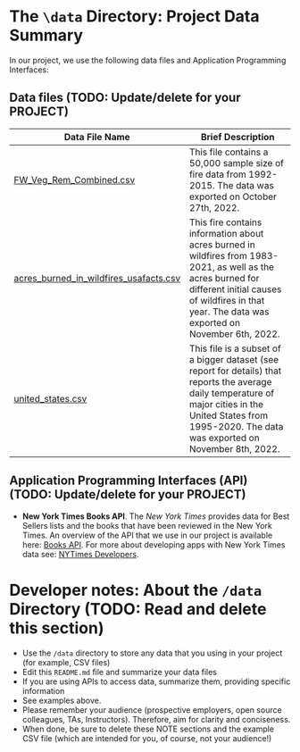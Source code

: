 # The `\data` Directory: Project Data Summary 

In our project, we use the following data files and Application Programming Interfaces:

## Data files (TODO: Update/delete for your PROJECT)
|Data File Name | Brief Description|
|---------------| -----------------|
|[FW_Veg_Rem_Combined.csv](./FW_Veg_Rem_Combined.csv) | This file contains a 50,000 sample size of fire data from 1992-2015. The data was exported on October 27th, 2022.
|[acres_burned_in_wildfires_usafacts.csv](./acres_burned_in_wildfires_usafacts.csv) | This fire contains information about acres burned in wildfires from 1983-2021, as well as the acres burned for different initial causes of wildfires in that year. The data was exported on November 6th, 2022.
|[united_states.csv](./united_states.csv) | This file is a subset of a bigger dataset (see report for details) that reports the average daily temperature of major cities in the United States from 1995-2020. The data was exported on November 8th, 2022.

## Application Programming Interfaces (API) (TODO: Update/delete for your PROJECT)

* **New York Times Books API**. The _New York Times_ provides data for Best
Sellers lists and the books that have been reviewed in the New York Times. An overview of the API that we use in our project is available here: [Books API](https://developer.nytimes.com/docs/books-product/1/overview). For more about developing apps with New York Times data see: [NYTimes Developers](https://developer.nytimes.com/).

# Developer notes: About the `/data` Directory (TODO: Read and delete this section)

* Use the `/data` directory to store any data that you using in your project (for example, CSV files)
* Edit this `README.md` file and summarize your data files
* If you are using APIs to access data, summarize them, providing specific information
* See examples above.
* Please remember your audience (prospective employers, open source colleagues, TAs, Instructors). Therefore, 
aim for clarity and conciseness.
* When done, be sure to delete these NOTE sections and the example CSV file (which are intended for you, of course, not your audience!)
